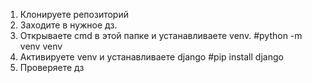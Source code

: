 1. Клонируете репозиторий
2. Заходите в нужное дз.
3. Открываете cmd в этой папке и устанавливаете venv. #python -m venv venv
4. Активируете venv и устанавливаете django #pip install django
5. Проверяете дз
